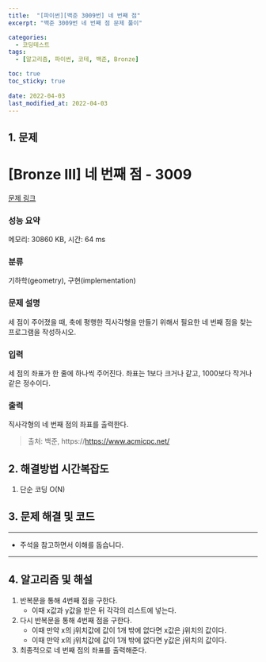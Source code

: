 ```yaml
---
title:  "[파이썬][백준 3009번] 네 번째 점"
excerpt: "백준 3009번 네 번째 점 문제 풀이"

categories:
  - 코딩테스트
tags:
  - [알고리즘, 파이썬, 코테, 백준, Bronze]

toc: true
toc_sticky: true
 
date: 2022-04-03
last_modified_at: 2022-04-03
---
```


## 1. 문제

# [Bronze III] 네 번째 점 - 3009 

[문제 링크](https://www.acmicpc.net/problem/3009) 

### 성능 요약

메모리: 30860 KB, 시간: 64 ms

### 분류

기하학(geometry), 구현(implementation)

### 문제 설명

<p>세 점이 주어졌을 때, 축에 평행한 직사각형을 만들기 위해서 필요한 네 번째 점을 찾는 프로그램을 작성하시오.</p>

### 입력 

 <p>세 점의 좌표가 한 줄에 하나씩 주어진다. 좌표는 1보다 크거나 같고, 1000보다 작거나 같은 정수이다.</p>

### 출력 

 <p>직사각형의 네 번째 점의 좌표를 출력한다.</p>




> 출처: 백준, https://https://www.acmicpc.net/

## 2. 해결방법 시간복잡도

1. 단순 코딩 O(N)


## 3. 문제 해결 및 코드
--- 

<script src="https://gist.github.com/godhin/dbe097fb4f83dfe9a9130c57d4fba857.js"></script>

- 주석을 참고하면서 이해를 돕습니다.
---

## 4. 알고리즘 및 해설

1. 반복문을 통해 4번째 점을 구한다.
    - 이때 x값과 y값을 받은 뒤 각각의 리스트에 넣는다.
2. 다시 반복문을 통해 4번째 점을 구한다.
    - 이때 만약 x의 j위치값에 값이 1개 밖에 없다면 x값은 j위치의 값이다.
    - 이때 만약 x의 j위치값에 값이 1개 밖에 없다면 y값은 j위치의 값이다.
3. 최종적으로 네 번째 점의 좌표를 출력해준다.